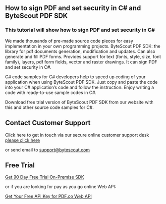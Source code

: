 ## How to sign PDF and set security in C# and ByteScout PDF SDK

### This tutorial will show how to sign PDF and set security in C#

We made thousands of pre-made source code pieces for easy implementation in your own programming projects. ByteScout PDF SDK: the library for pdf documents generation, modification and updates. Can also generate and fill PDF forms. Provides support for text (fonts, style, size, font family), layers, pdf form fields, vector and raster drawings. It can sign PDF and set security in C#.

C# code samples for C# developers help to speed up coding of your application when using ByteScout PDF SDK. Just copy and paste the code into your C# application’s code and follow the instruction. Enjoy writing a code with ready-to-use sample codes in C#.

Download free trial version of ByteScout PDF SDK from our website with this and other source code samples for C#.

## Contact Customer Support

Click here to get in touch via our secure online customer support desk [please click here](https://bytescout.zendesk.com/hc/en-us/requests/new?subject=ByteScout%20PDF%20SDK%20Question)

or send email to [support@bytescout.com](mailto:support@bytescout.com?subject=ByteScout%20PDF%20SDK%20Question) 

## Free Trial

[Get 90 Day Free Trial On-Premise SDK](https://bytescout.com/download/web-installer?utm_source=github-readme)

or if you are looking for pay as you go online Web API:

[Get Your Free API Key for PDF.co Web API](https://pdf.co/documentation/api?utm_source=github-readme)